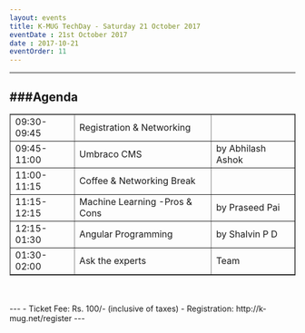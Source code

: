 ```yaml
---
layout: events
title: K-MUG TechDay - Saturday 21 October 2017
eventDate : 21st October 2017
date : 2017-10-21
eventOrder: 11
---
```

---
###Agenda
---
<table border="1"> 
<tr><td>09:30-09:45</td><td>Registration & Networking     </td><td>                   </td></tr>
<tr><td>09:45-11:00</td><td>Umbraco CMS                   </td><td> by Abhilash Ashok </td></tr>
<tr><td>11:00-11:15</td><td>Coffee & Networking Break     </td><td>                   </td></tr>
<tr><td>11:15-12:15</td><td>Machine Learning -Pros & Cons </td><td> by Praseed Pai    </td></tr>
<tr><td>12:15-01:30</td><td>Angular Programming           </td><td> by Shalvin P D    </td></tr>
<tr><td>01:30-02:00</td><td>Ask the experts               </td><td> Team              </td></tr>
</table>
<br />
<br />
---
- Ticket Fee: Rs. 100/- (inclusive of taxes)
- Registration: http://k-mug.net/register
---

